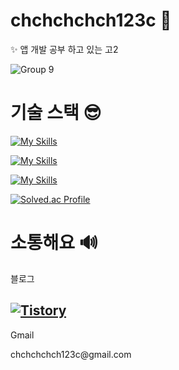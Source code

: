 # chchchchch123c 👀

✨ 앱 개발 공부 하고 있는 고2

![Group 9](https://github.com/user-attachments/assets/b134b010-92ea-425d-b0d7-b402ab9e8115)

# 기술 스택 😎

[![My Skills](https://skillicons.dev/icons?i=flutter,dart,kotlin,c,python)](https://skillicons.dev)

[![My Skills](https://skillicons.dev/icons?i=androidstudio,vscode,postman,fastapi)](https://skillicons.dev)

[![My Skills](https://skillicons.dev/icons?i=figma,ai,ps)](https://skillicons.dev)

[![Solved.ac Profile](http://mazassumnida.wtf/api/v2/generate_badge?boj=chchchchch123c)](https://solved.ac/chchchchch123c/)
# 소통해요 🔊
블로그

[![Tistory](https://img.shields.io/badge/Tistory-000000.svg?&style=for-the-badge&logo=Tistory&logoColor=white)](https://ch5c.tistory.com/)
---

Gmail
<p style="text-decoration: none;">
  chchchchch123c@gmail.com
</p>
